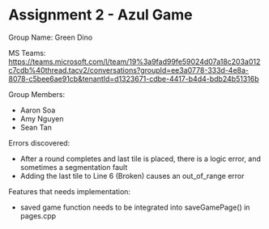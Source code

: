 # Assignment 2 - Azul Game

Group Name: Green Dino

MS Teams: https://teams.microsoft.com/l/team/19%3a9fad99fe59024d07a18c203a012c7cdb%40thread.tacv2/conversations?groupId=ee3a0778-333d-4e8a-8078-c5bee6ae91cb&tenantId=d1323671-cdbe-4417-b4d4-bdb24b51316b

Group Members:
- Aaron Soa
- Amy Nguyen
- Sean Tan

Errors discovered:
- After a round completes and last tile is placed, there is a logic error, and sometimes a segmentation fault
- Adding the last tile to Line 6 (Broken) causes an out_of_range error

Features that needs implementation:
- saved game function needs to be integrated into saveGamePage() in pages.cpp

